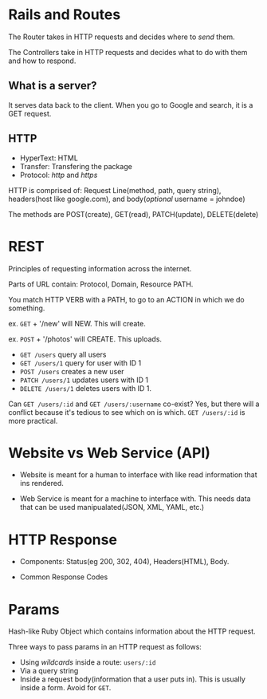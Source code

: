 # Rails and Routes

The Router takes in HTTP requests and decides where to _send_ them.

The Controllers take in HTTP requests and decides what to do with them and how to respond.

## What is a server?

It serves data back to the client. When you go to Google and search, it is a GET request.

## HTTP

- HyperText: HTML
- Transfer: Transfering the package
- Protocol: _http_ and _https_

HTTP is comprised of: Request Line(method, path, query string), headers(host like google.com), and body(_optional_ username = johndoe)

The methods are POST(create), GET(read), PATCH(update), DELETE(delete)

# REST

Principles of requesting information across the internet.

Parts of URL contain: Protocol, Domain, Resource PATH.

You match HTTP VERB with a PATH, to go to an ACTION in which we do something.

ex. `GET` + '/new' will NEW. This will create.

ex. `POST` + '/photos' will CREATE. This uploads.

- `GET /users` query all users
- `GET /users/1` query for user with ID 1
- `POST /users` creates a new user
- `PATCH /users/1` updates users with ID 1
- `DELETE /users/1` deletes users with ID 1.

Can `GET /users/:id` and `GET /users/:username` co-exist? Yes, but there will a conflict because it's tedious to see which on is which. `GET /users/:id` is more practical.

# Website vs Web Service (API)

- Website is meant for a human to interface with like read information that ins rendered.

- Web Service is meant for a machine to interface with. This needs data that can be used manipualated(JSON, XML, YAML, etc.)

# HTTP Response

- Components: Status(eg 200, 302, 404), Headers(HTML), Body.

- Common Response Codes

# Params

Hash-like Ruby Object which contains information about the HTTP request.

Three ways to pass params in an HTTP request as follows:

- Using _wildcards_ inside a route: `users/:id`
- Via a query string
- Inside a request body(information that a user puts in). This is usually inside a form. Avoid for `GET`.
